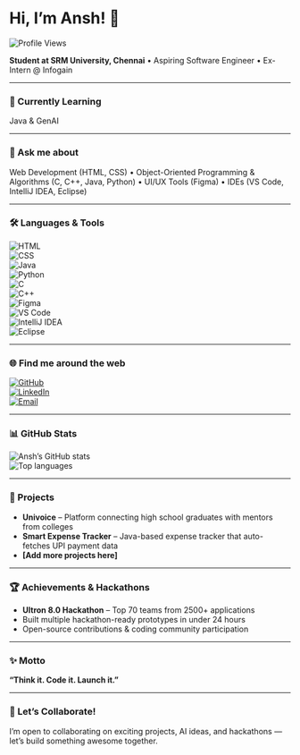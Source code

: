 # Hi, I’m Ansh! 👋

![Profile Views](https://komarev.com/ghpvc/?username=agansh06&color=blue)

**Student at SRM University, Chennai** • Aspiring Software Engineer • Ex-Intern @ Infogain

---

### 🚀 Currently Learning  
Java & GenAI

---

### 💬 Ask me about  
Web Development (HTML, CSS) • Object-Oriented Programming & Algorithms (C, C++, Java, Python) • UI/UX Tools (Figma) • IDEs (VS Code, IntelliJ IDEA, Eclipse)

---

### 🛠 Languages & Tools  
![HTML](https://img.shields.io/badge/HTML-E34F26?style=flat-square&logo=html5&logoColor=white)  
![CSS](https://img.shields.io/badge/CSS-1572B6?style=flat-square&logo=css3&logoColor=white)  
![Java](https://img.shields.io/badge/Java-007396?style=flat-square&logo=java&logoColor=white)  
![Python](https://img.shields.io/badge/Python-3776AB?style=flat-square&logo=python&logoColor=white)  
![C](https://img.shields.io/badge/C-00599C?style=flat-square&logo=c&logoColor=white)  
![C++](https://img.shields.io/badge/C++-00599C?style=flat-square&logo=c%2B%2B&logoColor=white)  
![Figma](https://img.shields.io/badge/Figma-F24E1E?style=flat-square&logo=figma&logoColor=white)  
![VS Code](https://img.shields.io/badge/VS%20Code-007ACC?style=flat-square&logo=visual-studio-code&logoColor=white)  
![IntelliJ IDEA](https://img.shields.io/badge/IntelliJ_IDEA-000000?style=flat-square&logo=intellij-idea&logoColor=white)  
![Eclipse](https://img.shields.io/badge/Eclipse-2C2255?style=flat-square&logo=eclipse&logoColor=white)

---

### 🌐 Find me around the web  
[![GitHub](https://img.shields.io/badge/GitHub-181717?style=flat-square&logo=github&logoColor=white)](https://github.com/agansh06)  
[![LinkedIn](https://img.shields.io/badge/LinkedIn-0A66C2?style=flat-square&logo=linkedin&logoColor=white)](https://www.linkedin.com/in/anshagarwxl/)  
[![Email](https://img.shields.io/badge/Email-D14836?style=flat-square&logo=gmail&logoColor=white)](mailto:agansh06@gmail.com)  

---

### 📊 GitHub Stats  
![Ansh’s GitHub stats](https://github-readme-stats.vercel.app/api?username=agansh06&show_icons=true&theme=radical)  
![Top languages](https://github-readme-stats.vercel.app/api/top-langs/?username=agansh06&layout=compact&theme=radical)

---

### 📂 Projects  
- **Univoice** – Platform connecting high school graduates with mentors from colleges  
- **Smart Expense Tracker** – Java-based expense tracker that auto-fetches UPI payment data  
- **[Add more projects here]**

---

### 🏆 Achievements & Hackathons  
- **Ultron 8.0 Hackathon** – Top 70 teams from 2500+ applications  
- Built multiple hackathon-ready prototypes in under 24 hours  
- Open-source contributions & coding community participation

---

### ✨ Motto  
**“Think it. Code it. Launch it.”**

---

### 🤝 Let’s Collaborate!  
I’m open to collaborating on exciting projects, AI ideas, and hackathons — let’s build something awesome together.
